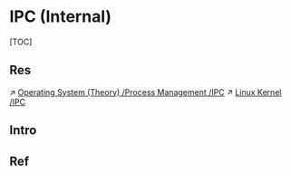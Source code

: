 # IPC (Internal)

[TOC]



## Res
↗ [Operating System (Theory) /Process Management /IPC](../../../../../🧬%20Computer%20System/Operating%20System%20(Theory)/Processes%20Management%20(CPU%20+%20Main%20Memory%20Resource)/IPC%20(Inter%20Process%20Communication)/IPC%20(Inter%20Process%20Communication).md)
↗ [Linux Kernel /IPC](../../../../Linux%20(Derived%20From%20UNIX%20Family)/🔩%20Linux%20Kernel/⭕️%20Process%20Management%20&%20Scheduling/Concurrency%20&%20Locking%20&%20IPC%20(Inter-Process%20Communication)/Linux%20IPC%20Basics.md)



## Intro



## Ref
[Communication Between Processes]: https://pymotw.com/2/multiprocessing/communication.html
